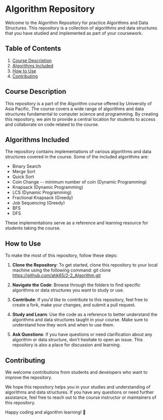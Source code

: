 # Algorithm Repository

Welcome to the Algorithm Repository for practice Algorithms and Data Structures. This repository is a collection of algorithms and data structures that you have studied and implemented as part of your coursework.

## Table of Contents

1. [Course Description](#course-description)
2. [Algorithms Included](#algorithms-included)
3. [How to Use](#how-to-use)
4. [Contributing](#contributing)

## Course Description

This repository is a part of the Algorithm course offered by University of Asia Pacific. The course covers a wide range of algorithms and data structures fundamental to computer science and programming. By creating this repository, we aim to provide a central location for students to access and collaborate on code related to the course.

## Algorithms Included

The repository contains implementations of various algorithms and data structures covered in the course. Some of the included algorithms are:

- Binary Search
- Merge Sort
- Quick Sort
- Coin Change -- minimum number of coin (Dynamic Programming)
- Knapsack (Dynamic Programming)
- LCS (Dynamic Programming)
- Fractional Knapsack (Greedy)
- Job Sequencing (Greedy)
- BFS
- DFS

These implementations serve as a reference and learning resource for students taking the course.

## How to Use

To make the most of this repository, follow these steps:

1. **Clone the Repository**: To get started, clone this repository to your local machine using the following command: git clone https://github.com/atik65/2-2_Algorithm.git

2. **Navigate the Code**: Browse through the folders to find specific algorithms or data structures you want to study or use.

3. **Contribute**: If you'd like to contribute to this repository, feel free to create a fork, make your changes, and submit a pull request.

4. **Study and Learn**: Use the code as a reference to better understand the algorithms and data structures taught in your course. Make sure to understand how they work and when to use them.

5. **Ask Questions**: If you have questions or need clarification about any algorithm or data structure, don't hesitate to open an issue. This repository is also a place for discussion and learning.

## Contributing

We welcome contributions from students and developers who want to improve the repository.

We hope this repository helps you in your studies and understanding of algorithms and data structures. If you have any questions or need further assistance, feel free to reach out to the course instructor or maintainers of this repository.

Happy coding and algorithm learning! 🚀
